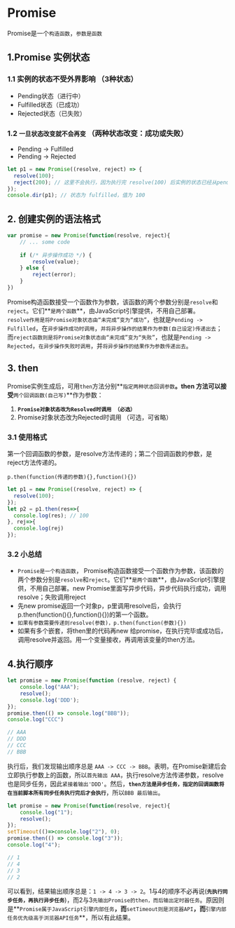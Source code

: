 # Promise 

Promise是一个`构造函数`，`参数是函数`

## 1.Promise 实例状态

### 1.1 实例的状态不受外界影响 （3种状态）

- Pending状态（进行中）
- Fulfilled状态（已成功）
- Rejected状态（已失败）

### 1.2 `一旦状态改变就不会再变` （两种状态改变：成功或失败）

- Pending -> Fulfilled
- Pending -> Rejected

``` javascript
let p1 = new Promise((resolve, reject) => {
  resolve(100);
  reject(200); // 这里不会执行，因为执行完 resolve(100) 后实例的状态已经从pending改为fulfilled了
});
console.dir(p1); // 状态为 fulfilled，值为 100 
```



## 2. 创建实例的语法格式

``` javascript
var promise = new Promise(function(resolve, reject){
    // ... some code
    
    if (/* 异步操作成功 */) {
        resolve(value);
    } else {
        reject(error);
    }
})
```

​	Promise构造函数接受一个函数作为参数，该函数的两个参数分别是`resolve`和`reject`。它们**`是两个函数`**，由JavaScript引擎提供，不用自己部署。
  `resolve作用是将Promise对象状态由“未完成”变为“成功”`，也就是`Pending -> Fulfilled`，在`异步操作成功时调用`，`并将异步操作的结果作为参数(自己设定)传递出去`；而`reject函数则是将Promise对象状态由“未完成”变为“失败”`，也就是`Pending -> Rejected`，`在异步操作失败时调用`，并`将异步操作的结果作为参数传递出去`。

## 3. then

Promise实例生成后，可用`then`方法分别**`指定两种状态回调参数`**。then 方法可以接受**`两个回调函数(自己写)`**作为参数：

1. **`Promise对象状态改为Resolved时调用 （必选）`**
2. Promise对象状态改为Rejected时调用 （可选，可省略）

### 3.1 使用格式

第一个回调函数的参数，是resolve方法传递的；第二个回调函数的参数，是reject方法传递的。

`p.then(function(传递的参数){},function(){})`

``` javascript
let p1 = new Promise((resolve, reject) => {
  resolve(100);
});
let p2 = p1.then(res=>{
  console.log(res); // 100
}, rej=>{
  console.log(rej)
});

```

### 3.2 小总结

- `Promise是一个构造函数`，	Promise构造函数接受一个函数作为参数，该函数的两个参数分别是`resolve`和`reject`。它们**`是两个函数`**，由JavaScript引擎提供，不用自己部署。new Promise里面写异步代码，异步代码执行成功，调用resolve；失败调用reject
- 先new promise返回一个对象p，p里调用resolve后，会执行p.then(function(){},function(){})的第一个函数。
- `如果有参数需要传递则resolve(参数)，p.then(function(参数){})`
- 如果有多个嵌套，将then里的代码再new 给promise，在执行完毕或成功后，调用resolve并返回。用一个变量接收，再调用该变量的then方法。

## 4.执行顺序

``` javascript
let promise = new Promise(function (resolve, reject) {
    console.log("AAA");
    resolve();
    console.log('DDD');
});
promise.then(() => console.log("BBB"));
console.log("CCC")

// AAA
// DDD
// CCC
// BBB
```

执行后，我们发现输出顺序总是 `AAA -> CCC -> BBB`。表明，在Promise新建后会立即执行参数上的函数，所以`首先输出 AAA`，执行resolve方法传递参数，resolve也是同步任务，因此`紧接着输出'DDD'`。然后，**`then方法是异步任务，指定的回调函数将在当前脚本所有同步任务执行完后才会执行`**，所以`BBB 最后输出`。



``` javascript
let promise = new Promise(function(resolve, reject){
    console.log("1");
    resolve();
});
setTimeout(()=>console.log("2"), 0);
promise.then(() => console.log("3"));
console.log("4");

// 1
// 4
// 3
// 2
```

可以看到，结果输出顺序总是：`1 -> 4 -> 3 -> 2`。1与4的顺序不必再说(**`先执行同步任务，再执行异步任务`**)，而2与3`先输出Promise的then，而后输出定时器任务`。原因则是**`Promise属于JavaScript引擎内部任务`**，而**`setTimeout则是浏览器API`**，而**`引擎内部任务优先级高于浏览器API任务`**，所以有此结果。